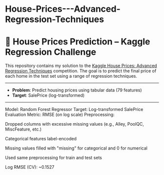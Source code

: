 # House-Prices---Advanced-Regression-Techniques
# 🏡 House Prices Prediction – Kaggle Regression Challenge

This repository contains my solution to the [Kaggle House Prices: Advanced Regression Techniques](https://www.kaggle.com/competitions/house-prices-advanced-regression-techniques/) competition. The goal is to predict the final price of each home in the test set using a range of regression techniques.

---

- **Problem**: Predict housing prices using tabular data (79 features)
- **Target**: SalePrice (log-transformed)
---
Model: Random Forest Regressor
Target: Log-transformed SalePrice
Evaluation Metric: RMSE (on log scale)
Preprocessing:

Dropped columns with excessive missing values (e.g., Alley, PoolQC, MiscFeature, etc.)

Categorical features label-encoded

Missing values filled with "missing" for categorical and 0 for numerical

Used same preprocessing for train and test sets

Log RMSE (CV): ~0.1527
